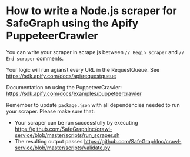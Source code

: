 # How to write a Node.js scraper for SafeGraph using the Apify PuppeteerCrawler

You can write your scraper in scrape.js between `// Begin scraper` and `// End scraper` comments. 

Your logic will run agianst every URL in the RequestQueue. See https://sdk.apify.com/docs/api/requestqueue

Documentation on using the PuppeteerCrawler: https://sdk.apify.com/docs/examples/puppeteercrawler

Remember to update `package.json` with all dependencies needed to run your scraper.
Please make sure that:
* Your scraper can be run successfully by executing https://github.com/SafeGraphInc/crawl-service/blob/master/scripts/run_scraper.sh
* The resulting output passes https://github.com/SafeGraphInc/crawl-service/blob/master/scripts/validate.py
